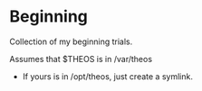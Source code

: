 Beginning
=========

Collection of my beginning trials.

Assumes that $THEOS is in /var/theos
 - If yours is in /opt/theos, just create a symlink. 
